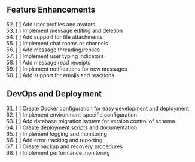 ## Feature Enhancements

52. [ ] Add user profiles and avatars
53. [ ] Implement message editing and deletion
54. [ ] Add support for file attachments
55. [ ] Implement chat rooms or channels
56. [ ] Add message threading/replies
57. [ ] Implement user typing indicators
58. [ ] Add message read receipts
59. [ ] Implement notifications for new messages
60. [ ] Add support for emojis and reactions

## DevOps and Deployment

61. [ ] Create Docker configuration for easy development and deployment
62. [ ] Implement environment-specific configuration
63. [ ] Add database migration system for version control of schema
64. [ ] Create deployment scripts and documentation
65. [ ] Implement logging and monitoring
66. [ ] Add error tracking and reporting
67. [ ] Create backup and recovery procedures
68. [ ] Implement performance monitoring